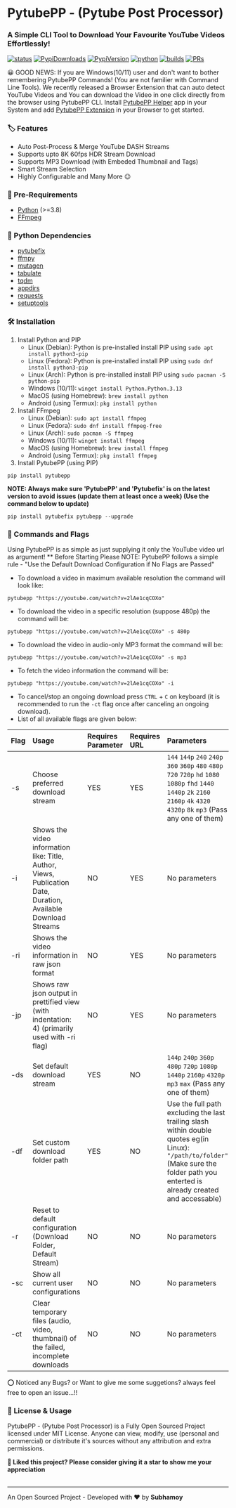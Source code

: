 # PytubePP - (Pytube Post Processor)

### A Simple CLI Tool to Download Your Favourite YouTube Videos Effortlessly!

[![status](https://img.shields.io/badge/status-active-brightgreen.svg?style=flat)](https://github.com/neosubhamoy/pytubepp/)
[![PypiDownloads](https://img.shields.io/pypi/dm/pytubepp?color=brightgreen)](https://pypi.org/project/pytubepp/)
[![PypiVersion](https://img.shields.io/pypi/v/pytubepp?color=yellow)](https://pypi.org/project/pytubepp/)
[![python](https://img.shields.io/badge/python-v3.13-blue?logo=python&style=flat)](https://www.python.org/downloads/)
[![builds](https://img.shields.io/badge/builds-passing-brightgreen.svg?style=flat)](https://github.com/neosubhamoy/pytubepp/)
[![PRs](https://img.shields.io/badge/PRs-welcome-blue.svg?style=flat)](https://github.com/neosubhamoy/pytubepp/)

😀 GOOD NEWS: If you are Windows(10/11) user and don't want to bother remembering PytubePP Commands! (You are not familier with Command Line Tools). We recently released a Browser Extension that can auto detect YouTube Videos and You can download the Video in one click directly from the browser using PytubePP CLI. Install [PytubePP Helper](https://github.com/neosubhamoy/pytubepp-helper) app in your System and add [PytubePP Extension](https://github.com/neosubhamoy/pytubepp-extension) in your Browser to get started.

### **🏷️ Features**
* Auto Post-Process & Merge YouTube DASH Streams
* Supports upto 8K 60fps HDR Stream Download
* Supports MP3 Download (with Embeded Thumbnail and Tags)
* Smart Stream Selection
* Highly Configurable and Many More 😉

### **📎 Pre-Requirements**
* [Python](https://www.python.org/downloads/) (>=3.8)
* [FFmpeg](https://ffmpeg.org/)

### **🧩 Python Dependencies**
* [pytubefix](https://pypi.org/project/pytubefix/)
* [ffmpy](https://pypi.org/project/ffmpy/)
* [mutagen](https://pypi.org/project/mutagen/)
* [tabulate](https://pypi.org/project/tabulate/)
* [tqdm](https://pypi.org/project/tqdm/)
* [appdirs](https://pypi.org/project/appdirs/)
* [requests](https://pypi.org/project/requests/)
* [setuptools](https://pypi.org/project/setuptools/)

### **🛠️ Installation**
1. Install Python and PIP
    - Linux (Debian): Python is pre-installed install PIP using `sudo apt install python3-pip`<br>
    - Linux (Fedora): Python is pre-installed install PIP using `sudo dnf install python3-pip`<br>
    - Linux (Arch): Python is pre-installed install PIP using `sudo pacman -S python-pip`<br>
    - Windows (10/11): `winget install Python.Python.3.13`<br>
    - MacOS (using Homebrew): `brew install python`<br>
    - Android (using Termux): `pkg install python`
2. Install FFmpeg 
    - Linux (Debian): `sudo apt install ffmpeg`<br>
    - Linux (Fedora): `sudo dnf install ffmpeg-free`<br>
    - Linux (Arch): `sudo pacman -S ffmpeg`<br>
    - Windows (10/11): `winget install ffmpeg`<br>
    - MacOS (using Homebrew): `brew install ffmpeg`<br>
    - Android (using Termux): `pkg install ffmpeg`
3. Install PytubePP (using PIP)

```terminal
pip install pytubepp
```

**NOTE: Always make sure 'PytubePP' and 'Pytubefix' is on the latest version to avoid issues (update them at least once a week) (Use the command below to update)**

```
pip install pytubefix pytubepp --upgrade
```

### **📌 Commands and Flags**
Using PytubePP is as simple as just supplying it only the YouTube video url as argument!
** Before Starting Please NOTE: PytubePP follows a simple rule - "Use the Default Download Configuration if No Flags are Passed"
* To download a video in maximum available resolution the command will look like:
```terminal
pytubepp "https://youtube.com/watch?v=2lAe1cqCOXo"
```
* To download the video in a specific resolution (suppose 480p) the command will be:
```terminal
pytubepp "https://youtube.com/watch?v=2lAe1cqCOXo" -s 480p
```
* To download the video in audio-only MP3 format the command will be:
```terminal
pytubepp "https://youtube.com/watch?v=2lAe1cqCOXo" -s mp3
```
* To fetch the video information the command will be:
```terminal
pytubepp "https://youtube.com/watch?v=2lAe1cqCOXo" -i
```
* To cancel/stop an ongoing download press `CTRL` + `C` on keyboard (it is recommended to run the `-ct` flag once after canceling an ongoing download).
* List of all available flags are given below:

| Flag | Usage | Requires Parameter | Requires URL | Parameters | Default |
| :--- | :---  | :---               | :---         | :---       | :---    |
| -s | Choose preferred download stream | YES | YES | `144` `144p` `240` `240p` `360` `360p` `480` `480p` `720` `720p` `hd` `1080` `1080p` `fhd` `1440` `1440p` `2k` `2160` `2160p` `4k` `4320` `4320p` `8k` `mp3` (Pass any one of them) | Your chosen Default Stream via `-ds` flag |
| -i | Shows the video information like: Title, Author, Views, Publication Date, Duration, Available Download Streams | NO | YES | No parameters | No default |
| -ri | Shows the video information in raw json format | NO | YES | No parameters | No default |
| -jp | Shows raw json output in prettified view (with indentation: 4) (primarily used with -ri flag)| NO | YES | No parameters | No default |
| -ds | Set default download stream | YES | NO | `144p` `240p` `360p` `480p` `720p` `1080p` `1440p` `2160p` `4320p` `mp3` `max` (Pass any one of them) | `max` |
| -df | Set custom download folder path | YES | NO | Use the full path excluding the last trailing slash within double quotes eg(in Linux): `"/path/to/folder"` (Make sure the folder path you enterted is already created and accessable) | Within `PytubePP Downloads` folder in your System's `Downloads` folder |
| -r | Reset to default configuration (Download Folder, Default Stream) | NO | NO | No parameters | No default |
| -sc | Show all current user configurations | NO | NO | No parameters | No default |
| -ct | Clear temporary files (audio, video, thumbnail) of the failed, incomplete downloads | NO | NO | No parameters | No default |


⭕ Noticed any Bugs? or Want to give me some suggetions? always feel free to open an issue...!!

### 📝 License & Usage

PytubePP - (Pytube Post Processor) is a Fully Open Sourced Project licensed under MIT License. Anyone can view, modify, use (personal and commercial) or distribute it's sources without any attribution and extra permissions.

**🌟 Liked this project? Please consider giving it a star to show me your appreciation**
<br></br>

****

An Open Sourced Project - Developed with ❤️ by **Subhamoy**